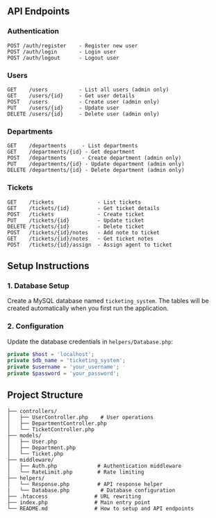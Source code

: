 ## API Endpoints

### Authentication
```
POST /auth/register    - Register new user
POST /auth/login       - Login user
POST /auth/logout      - Logout user
```

### Users
```
GET    /users          - List all users (admin only)
GET    /users/{id}     - Get user details
POST   /users          - Create user (admin only)
PUT    /users/{id}     - Update user
DELETE /users/{id}     - Delete user (admin only)
```

### Departments
```
GET    /departments     - List departments
GET    /departments/{id} - Get department
POST   /departments     - Create department (admin only)
PUT    /departments/{id} - Update department (admin only)
DELETE /departments/{id} - Delete department (admin only)
```

### Tickets
```
GET    /tickets              - List tickets
GET    /tickets/{id}         - Get ticket details
POST   /tickets              - Create ticket
PUT    /tickets/{id}         - Update ticket
DELETE /tickets/{id}         - Delete ticket
POST   /tickets/{id}/notes   - Add note to ticket
GET    /tickets/{id}/notes   - Get ticket notes
POST   /tickets/{id}/assign  - Assign agent to ticket
```

## Setup Instructions

### 1. Database Setup
Create a MySQL database named `ticketing_system`. The tables will be created automatically when you first run the application.

### 2. Configuration
Update the database credentials in `helpers/Database.php`:
```php
private $host = 'localhost';
private $db_name = 'ticketing_system';
private $username = 'your_username';
private $password = 'your_password';
```

## Project Structure
```
├── controllers/
│   ├── UserController.php    # User operations
│   ├── DepartmentController.php
│   └── TicketController.php
├── models/
│   ├── User.php             
│   ├── Department.php
│   └── Ticket.php
├── middleware/
│   ├── Auth.php             # Authentication middleware
│   └── RateLimit.php        # Rate limiting
├── helpers/
│   └── Response.php         # API response helper
|   └── Database.php          # Database configuration
├── .htaccess               # URL rewriting
├── index.php               # Main entry point
└── README.md               # How to setup and API endpoints
```
